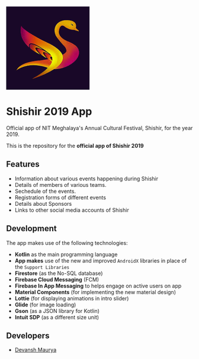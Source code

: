 ![banner](https://github.com/NIT-Meghalaya/Shishir-2019-App/blob/master/app/src/main/res/drawable/shishir_logo.jpeg)

# Shishir 2019 App

Official app of NIT Meghalaya's Annual Cultural Festival, Shishir, for the year 2019.

This is the repository for the **official app of Shishir 2019**

## Features

* Information about various events happening during Shishir
* Details of members of various teams.
* Sechedule of the events.
* Registration forms of different events
* Details about Sponsors
* Links to other social media accounts of Shishir

## Development
 The app makes use of the following technologies:

 * **Kotlin** as the main programming language
 * **App makes** use of the new and improved `AndroidX` libraries in place of the `Support Libraries`
 * **Firestore** (as the No-SQL database) 
 * **Firebase Cloud Messaging** (FCM)
 * **Firebase In App Messaging** to helps engage on active users on app
 * **Material Components** (for implementing the new material design) 
 * **Lottie** (for displaying animations in intro slider)  
 * **Glide** (for image loading)
 * **Gson** (as a JSON library for Kotlin)
 * **Intuit SDP** (as a different size unit)

 ## Developers

 * [Devansh Maurya](https://github.com/Devansh-Maurya)